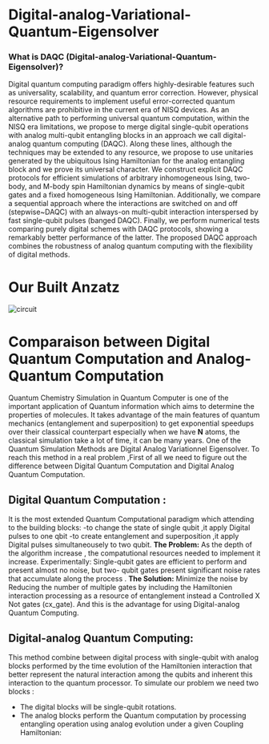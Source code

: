 # Digital-analog-Variational-Quantum-Eigensolver

### What is DAQC (Digital-analog-Variational-Quantum-Eigensolver)?

Digital quantum computing paradigm offers highly-desirable features such as universality, scalability, and quantum error correction. However, physical resource requirements to implement useful error-corrected quantum algorithms are prohibitive in the current era of NISQ devices. As an alternative path to performing universal quantum computation, within the NISQ era limitations, we propose to merge digital single-qubit operations with analog multi-qubit entangling blocks in an approach we call digital-analog quantum computing (DAQC). Along these lines, although the techniques may be extended to any resource, we propose to use unitaries generated by the ubiquitous Ising Hamiltonian for the analog entangling block and we prove its universal character. We construct explicit DAQC protocols for efficient simulations of arbitrary inhomogeneous Ising, two-body, and M-body spin Hamiltonian dynamics by means of single-qubit gates and a fixed homogeneous Ising Hamiltonian. Additionally, we compare a sequential approach where the interactions are switched on and off (stepwise~DAQC) with an always-on multi-qubit interaction interspersed by fast single-qubit pulses (banged DAQC). Finally, we perform numerical tests comparing purely digital schemes with DAQC protocols, showing a remarkably better performance of the latter. The proposed DAQC approach combines the robustness of analog quantum computing with the flexibility of digital methods.


# Our Built Anzatz 
![circuit](https://user-images.githubusercontent.com/86167253/186286363-3592a531-77d9-470a-a967-209fac1786f0.png)

# Comparaison between Digital Quantum Computation and Analog-Quantum Computation

Quantum Chemistry Simulation in Quantum Computer is one of the important application of Quantum information which aims to determine the properties of  molecules. It takes advantage of the main features of quantum mechanics (entanglement and superposition) to get exponential speedups over their classical counterpart especially when we have **N** atoms, the classical simulation take a lot of time, it can be many years. One of the Quantum Simulation Methods are Digital Analog Variationnel Eigensolver. To reach this method in a real problem ,First of all we need to figure out the difference between Digital Quantum Computation and Digital Analog Quantum Computation. 

## Digital Quantum Computation :
It is the most extended Quantum Computational paradigm which attending to the building blocks: 
-to change the state of single qubit ,it apply Digital pulses to one qbit 
-to create entanglement and superposition ,it apply Digital pulses simultaneousely to two qubit.
 **The Problem:** 
As the depth of the algorithm increase , the compatutional resources needed to implement it increase. Experimentally: Single-qubit gates are efficient to perform and present almost no noise, but two- qubit gates present significant noise rates that accumulate along the process .
**The Solution:**
Minimize the  noise by Reducing the number of  multiple gates by including the Hamiltonien interaction processing as a resource of entanglement instead a Controlled X Not  gates (cx_gate). And this is the advantage for using Digital-analog Quantum Computing.

## Digital-analog Quantum Computing:
This method combine between digital process with single-qubit with analog blocks performed by the time evolution of the Hamiltonien interaction that better represent the natural interaction among the qubits and inherent this interaction to the quantum processor. To simulate our problem we need two blocks :
- The digital blocks will be single-qubit rotations.
- The analog blocks perform the Quantum computation by processing entangling operation using analog evolution under a given Coupling Hamiltonian:
 











